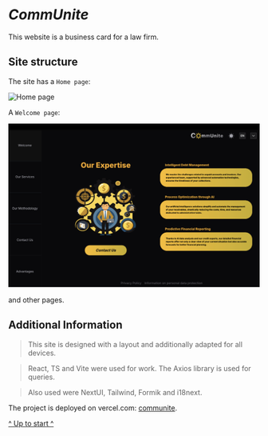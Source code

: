<a name="start"></a>

# **_СommUnite_**

This website is a business card for a law firm.

## Site structure

The site has a `Home page`:

![Home page](./assets/home-page.png)

A `Welcome page`:

![Welcome page](./assets/welcome-page.jpg)

and other pages.

## Additional Information

> This site is designed with a layout and additionally adapted for all
> devices.

> React, TS and Vite were used for work. The Axios library is used for queries.

> Also used were NextUI, Tailwind, Formik and i18next.

The project is deployed on vercel.com: [communite](https://communite.vercel.app/).

[^ Up to start ^](#start)
